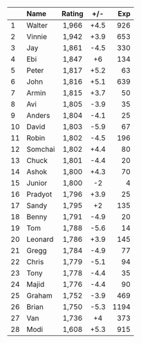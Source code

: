 | |Name|Rating|+/-|Exp|
|-|:---|:----:|:-:|--:|
|1|Walter|1,966|+4.5|926|
|2|Vinnie|1,942|+3.9|653|
|3|Jay|1,861|-4.5|330|
|4|Ebi|1,847|+6|134|
|5|Peter|1,817|+5.2|63|
|6|John|1,816|+5.1|639|
|7|Armin|1,815|+3.7|50|
|8|Avi|1,805|-3.9|35|
|9|Anders|1,804|-4.1|25|
|10|David|1,803|-5.9|67|
|11|Robin|1,802|-4.5|196|
|12|Somchai|1,802|+4.4|80|
|13|Chuck|1,801|-4.4|20|
|14|Ashok|1,800|+4.3|70|
|15|Junior|1,800|-2|4|
|16|Pradyot|1,796|+3.9|25|
|17|Sandy|1,795|+2|135|
|18|Benny|1,791|-4.9|20|
|19|Tom|1,788|-5.6|14|
|20|Leonard|1,786|+3.9|145|
|21|Gregg|1,784|-4.9|77|
|22|Chris|1,779|-5.1|94|
|23|Tony|1,778|-4.4|35|
|24|Majid|1,776|-4.4|90|
|25|Graham|1,752|-3.9|469|
|26|Brian|1,750|-5.3|1194|
|27|Van|1,736|+4|373|
|28|Modi|1,608|+5.3|915|

